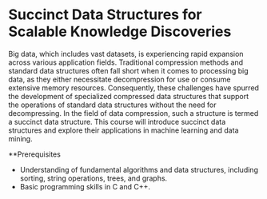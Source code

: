 # Succinct Data Structures for Scalable Knowledge Discoveries

Big data, which includes vast datasets, is experiencing rapid expansion across various application fields. Traditional compression methods and standard data structures often fall short when it comes to processing big data, as they either necessitate decompression for use or consume extensive memory resources. Consequently, these challenges have spurred the development of specialized compressed data structures that support the operations of standard data structures without the need for decompressing. In the field of data compression, such a structure is termed a succinct data structure. This course will introduce succinct data structures and explore their applications in machine learning and data mining.

**Prerequisites
 - Understanding of fundamental algorithms and data structures, including sorting, string operations, trees, and graphs.
 - Basic programming skills in C and C++.
  
